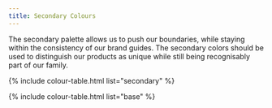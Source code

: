 ```yaml
---
title: Secondary Colours
---
```


The secondary palette allows us to push our boundaries, while staying within the consistency of our brand guides. The secondary colors should be used to distinguish our products as unique while still being recognisably part of our family.

{% include colour-table.html list="secondary" %}

{% include colour-table.html list="base" %}
